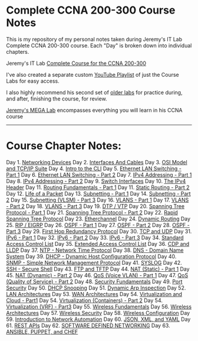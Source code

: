 # Complete CCNA 200-300 Course Notes

This is my repository of my personal notes taken during Jeremy's IT Lab Complete CCNA 200-300 course.
Each "Day" is broken down into individual chapters.

Jeremy's IT Lab [Complete Course for the CCNA 200-300](https://www.youtube.com/watch?v=H8W9oMNSuwo&list=PLxbwE86jKRgMpuZuLBivzlM8s2Dk5lXBQ) 

I've also created a separate custom [YouTube Playlist](https://www.youtube.com/watch?v=a1Im6GYaSno&list=PLeKkafR2n05H0FZNgcz2z56pMPooaskFr) of just the Course Labs for easy access.

I also highly recommend his second set of [older labs](https://www.youtube.com/watch?v=XgcGcrLKu1A&list=PLxbwE86jKRgMQ4HTuaJ7yQgA2BoNwY9ct) for practice during, and after, finishing the course, for review.

[Jeremy's MEGA Lab](https://www.youtube.com/watch?v=2p7-MluKAgE&list=PLeKkafR2n05G-C6sd19ZMKq7et__aDR1S) encompasses everything you will learn in his CCNA course

---

# Course Chapter Notes:

Day 1. [Networking Devices](https://github.com/psaumur/CCNA/blob/main/Course_Notes/Network_Devices.md)
Day 2. [Interfaces And Cables](https://github.com/psaumur/CCNA/blob/main/Course_Notes/Interfaces_and_Cables.md) 
Day 3. [OSI Model and TCP/IP Suite](https://github.com/psaumur/CCNA/blob/main/Course_Notes/OSI_Model_TCPSuite.md)
Day 4. [Intro to the CLI](https://github.com/psaumur/CCNA/blob/main/Course_Notes/intro_to_cli.md)
Day 5. [Ethernet LAN Switching - Part 1](https://github.com/psaumur/CCNA/blob/main/Course_Notes/Ethernet_LAN_Switching_Part1.md)
Day 6. [Ethernet LAN Switching - Part 2](https://github.com/psaumur/CCNA/blob/main/Course_Notes/Ethernet_LAN_Switching_Part2.md)
Day 7. [IPv4 Addressing - Part 1](https://github.com/psaumur/CCNA/blob/main/Course_Notes/IPv4_Addressing_Part1.md)
Day 8. [IPv4 Addressing - Part 2](https://github.com/psaumur/CCNA/blob/main/Course_Notes/IPv4_Addressing_Part2.md)
Day 9. [Switch Interfaces](https://github.com/psaumur/CCNA/blob/main/Course_Notes/Switch_Interfaces.md)
Day 10. [The IPv4 Header](https://github.com/psaumur/CCNA/blob/main/Course_Notes/The_IPv4_Header.md)
Day 11. [Routing Fundamentals - Part 1](https://github.com/psaumur/CCNA/blob/main/Course_Notes/Routing_Fundamentals_Part1.md)
Day 11. [Static Routing - Part 2](https://github.com/psaumur/CCNA/blob/main/Course_Notes/Static_Routing_Part2.md)
Day 12. [Life of a Packet](https://github.com/psaumur/CCNA/blob/main/Course_Notes/Life_of_a_Packet.md)
Day 13. [Subnetting - Part 1](https://github.com/psaumur/CCNA/blob/main/Course_Notes/Subnetting_Part1.md)
Day 14. [Subnetting - Part 2](https://github.com/psaumur/CCNA/blob/main/Course_Notes/Subnetting_Part2.md)
Day 15. [Subnetting (VLSM) - Part 3](https://github.com/psaumur/CCNA/blob/main/Course_Notes/Subnetting_VLSM_Part3.md)
Day 16. [VLANS - Part 1](https://github.com/psaumur/CCNA/blob/main/Course_Notes/VLAN_Part1.md)
Day 17. [VLANS - Part 2](https://github.com/psaumur/CCNA/blob/main/Course_Notes/VLAN_Part2.md)
Day 18. [VLANS - Part 3](https://github.com/psaumur/CCNA/blob/main/Course_Notes/VLAN_Part3.md)
Day 19. [DTP / VTP](https://github.com/psaumur/CCNA/blob/main/Course_Notes/DTP_VTP.md)
Day 20. [Spanning Tree Protocol - Part 1](https://github.com/psaumur/CCNA/blob/main/Course_Notes/Spanning_Tree_Protocol_Part1.md)
Day 21. [Spanning Tree Protocol - Part 2](https://github.com/psaumur/CCNA/blob/main/Course_Notes/Spanning_Tree_Protocol_Part2.md)
Day 22. [Rapid Spanning Tree Protocol](https://github.com/psaumur/CCNA/blob/main/Course_Notes/Rapid_Spanning_Tree_Protocol.md)
Day 23. [Etherchannel](https://github.com/psaumur/CCNA/blob/main/Course_Notes/Etherchannel.md)
Day 24. [Dynamic Routing](https://github.com/psaumur/CCNA/blob/main/Course_Notes/DynamicRouting.md)
Day 25. [RIP / EIGRP](https://github.com/psaumur/CCNA/blob/main/Course_Notes/RIP_and_EIGRP.md)
Day 26. [OSPF - Part 1](https://github.com/psaumur/CCNA/blob/main/Course_Notes/OSPF_Part1.md)
Day 27. [OSPF - Part 2](https://github.com/psaumur/CCNA/blob/main/Course_Notes/OSPF_Part2.md)
Day 28. [OSPF - Part 3](https://github.com/psaumur/CCNA/blob/main/Course_Notes/OSPF_Part3.md)
Day 29. [First Hop Redundancy Protocol](https://github.com/psaumur/CCNA/blob/main/Course_Notes/First_Hop_Redundancy_Protocols.md)
Day 30. [TCP and UDP](https://github.com/psaumur/CCNA/blob/main/Course_Notes/TCP_and_UDP.md)
Day 31. [IPv6 - Part 1](https://github.com/psaumur/CCNA/blob/main/Course_Notes/IPv6_Part1.md)
Day 32. [IPv6 - Part 2](https://github.com/psaumur/CCNA/blob/main/Course_Notes/IPv6_Part2.md)
Day 33. [IPv6 - Part 3](https://github.com/psaumur/CCNA/blob/main/Course_Notes/IPv6_Part3.md)
Day 34. [Standard Access Control List](https://github.com/psaumur/CCNA/blob/main/Course_Notes/Standard_Access_Control_Lists.md)
Day 35. [Extended Access Control List](https://github.com/psaumur/CCNA/blob/main/Course_Notes/Extended_Access_Control_Lists.mdv)
Day 36. [CDP and LLDP](https://github.com/psaumur/CCNA/blob/main/Course_Notes/CDP_and_LLDP.md)
Day 37. [NTP - Network Time Protocol](https://github.com/psaumur/CCNA/blob/main/Course_Notes/NTP.md)
Day 38. [DNS - Domain Name System](https://github.com/psaumur/CCNA/blob/main/Course_Notes/DNS.md)
Day 39. [DHCP - Dynamic Host Configuration Protocol](https://github.com/psaumur/CCNA/blob/main/Course_Notes/DHCP.md)
Day 40. [SNMP - Simple Network Management Protocol](https://github.com/psaumur/CCNA/blob/main/Course_Notes/SNMP.md)
Day 41. [SYSLOG](https://github.com/psaumur/CCNA/blob/main/Course_Notes/SYSLOG.md)
Day 42. [SSH - Secure Shell](https://github.com/psaumur/CCNA/blob/main/Course_Notes/SSH.md)
Day 43. [FTP and TFTP](https://github.com/psaumur/CCNA/blob/main/Course_Notes/FTP_and_TFTP.md)
Day 44. [NAT (Static) - Part 1](https://github.com/psaumur/CCNA/blob/main/Course_Notes/NAT_Static_Part1.md)
Day 45. [NAT (Dynamic) - Part 2](https://github.com/psaumur/CCNA/blob/main/Course_Notes/NAT_Dynamic_Part2.md)
Day 46. [QoS (Voice VLAN) - Part 1](https://github.com/psaumur/CCNA/blob/main/Course_Notes/QoS_VoiceLan.md)
Day 47. [QoS (Quality of Service) - Part 2](https://github.com/psaumur/CCNA/blob/main/Course_Notes/QoS_Quality_of_Service.md)
Day 48. [Security Fundamentals](https://github.com/psaumur/CCNA/blob/main/Course_Notes/Security_Fundamentals.md)
Day 49. [Port Security](https://github.com/psaumur/CCNA/blob/main/Course_Notes/Port_Security.md)
Day 50. [DHCP Snooping](https://github.com/psaumur/CCNA/blob/main/Course_Notes/DHCP_Snooping.md)
Day 51. [Dynamic Arp Inspection](https://github.com/psaumur/CCNA/blob/main/Course_Notes/Dynamic_Arp_Inspection.md)
Day 52. [LAN Architectures](https://github.com/psaumur/CCNA/blob/main/Course_Notes/LAN_Architectures.md)
Day 53. [WAN Architectures](https://github.com/psaumur/CCNA/blob/main/Course_Notes/WAN_Architectures.md)
Day 54. [Virtualization and Cloud - Part1](https://github.com/psaumur/CCNA/blob/main/Course_Notes/Virtualizations_and_Cloud_Part1.md)
Day 54. [Virtualization (Containers) - Part 2](https://github.com/psaumur/CCNA/blob/main/Course_Notes/Virtualization_Containers.md)
Day 54. [Virtualization (VRF) - Part3](https://github.com/psaumur/CCNA/blob/main/Course_Notes/Virtualization_VRF_Part3.md)
Day 55. [Wireless Fundamentals](https://github.com/psaumur/CCNA/blob/main/Course_Notes/Wireless_Fundamentals.md)
Day 56. [Wireless Architectures](https://github.com/psaumur/CCNA/blob/main/Course_Notes/Wireless_Architecutres.md)
Day 57. [Wireless Security](https://github.com/psaumur/CCNA/blob/main/Course_Notes/Wireless_Security.md)
Day 58. [Wireless Configuration]()
Day 59. [Introduction to Network Automation]()
Day 60. [JSON, XML, and YAML]()
Day 61. [REST APIs]()
Day 62. [SOFTWARE DEFINED NETWORKING]()
Day 63. [ANSIBLE, PUPPET, and CHEF]()


